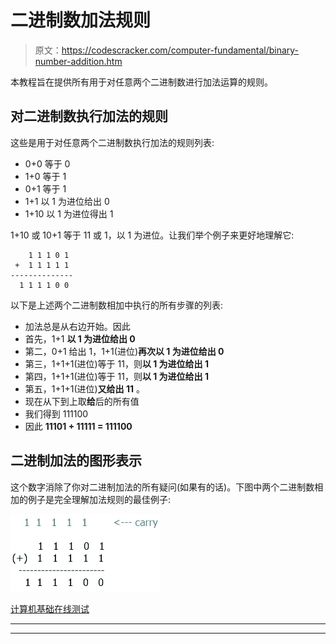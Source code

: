 # 二进制数加法规则

> 原文：<https://codescracker.com/computer-fundamental/binary-number-addition.htm>

本教程旨在提供所有用于对任意两个二进制数进行加法运算的规则。

## 对二进制数执行加法的规则

这些是用于对任意两个二进制数执行加法的规则列表:

*   0+0 等于 0
*   1+0 等于 1
*   0+1 等于 1
*   1+1 以 1 为进位给出 0
*   1+10 以 1 为进位得出 1

1+10 或 10+1 等于 11 或 1，以 1 为进位。让我们举个例子来更好地理解它:

```
    1 1 1 0 1
 +  1 1 1 1 1
--------------
  1 1 1 1 0 0
```

以下是上述两个二进制数相加中执行的所有步骤的列表:

*   加法总是从右边开始。因此
*   首先，1+1 **以 1 为进位给出 0**
*   第二，0+1 给出 1，1+1(进位)**再次以 1 为进位给出 0**
*   第三，1+1+1(进位)等于 11，则**以 1 为进位给出 1**
*   第四，1+1+1(进位)等于 11，则**以 1 为进位给出 1**
*   第五，1+1+1(进位)**又给出 11** 。
*   现在从下到上取**给**后的所有值
*   我们得到 111100
*   因此 **11101 + 11111 = 111100**

## 二进制加法的图形表示

这个数字消除了你对二进制加法的所有疑问(如果有的话)。下图中两个二进制数相加的例子是完全理解加法规则的最佳例子:

![binary number addition rule](img/0a37849da1a91cdfb3f145594b3a0cea.png)

[计算机基础在线测试](/exam/showtest.php?subid=14)

* * *

* * *